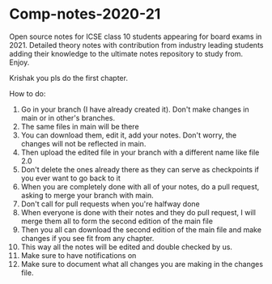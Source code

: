# Comp-notes-2020-21
Open source notes for ICSE class 10 students appearing for board exams in 2021. Detailed theory notes with contribution from industry leading students adding their knowledge to the ultimate notes repository to study from. Enjoy.

Krishak you pls do the first chapter.

How to do:
1) Go in your branch (I have already created it). Don't make changes in main or in other's branches.
2) The same files in main will be there
3) You can download them, edit it, add your notes. Don't worry, the changes will not be reflected in main.
4) Then upload the edited file in your branch with a different name like file 2.0
5) Don't delete the ones already there as they can serve as checkpoints if you ever want to go back to it
6) When you are completely done with all of your notes, do a pull request, asking to merge your branch with main.
7) Don't call for pull requests when you're halfway done
8) When everyone is done with their notes and they do pull request, I will merge them all to form the second edition of the main file
9) Then you all can download the second edition of the main file and make changes if you see fit from any chapter.
10) This way all the notes will be edited and double checked by us.
11) Make sure to have notifications on
12) Make sure to document what all changes you are making in the changes file. 
